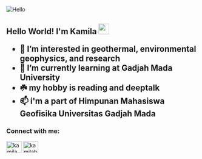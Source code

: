 ![Hello](https://cdn.dribbble.com/users/1162077/screenshots/3848914/programmer.gif)

<p align="center">
                              <h2>Hello World! I'm Kamila <img src="https://media.giphy.com/media/hvRJCLFzcasrR4ia7z/giphy.gif" width="28">




  
  
- 🌃 I’m interested in geothermal, environmental geophysics, and research
- 📌 I’m currently learning at Gadjah Mada University
- ☘️ my hobby is reading and deeptalk
- 📫 i'm a part of Himpunan Mahasiswa Geofisika Universitas Gadjah Mada

<h3 align="left">Connect with me:</h3>
<p align="left">
<a href="https://linkedin.com/in/kamila nurun yuliansyah" target="blank"><img align="center" src="https://raw.githubusercontent.com/rahuldkjain/github-profile-readme-generator/master/src/images/icons/Social/linked-in-alt.svg" alt="kamila nurun yuliansyah" height="30" width="40" /></a>
<a href="https://instagram.com/kamilabcdef_" target="blank"><img align="center" src="https://raw.githubusercontent.com/rahuldkjain/github-profile-readme-generator/master/src/images/icons/Social/instagram.svg" alt="kamilabcdef_" height="30" width="40" /></a>
</p>


<!---
Kamilanurun/Kamilanurun is a ✨ special ✨ repository because its `README.md` (this file) appears on your GitHub profile.
You can click the Preview link to take a look at your changes.
--->
